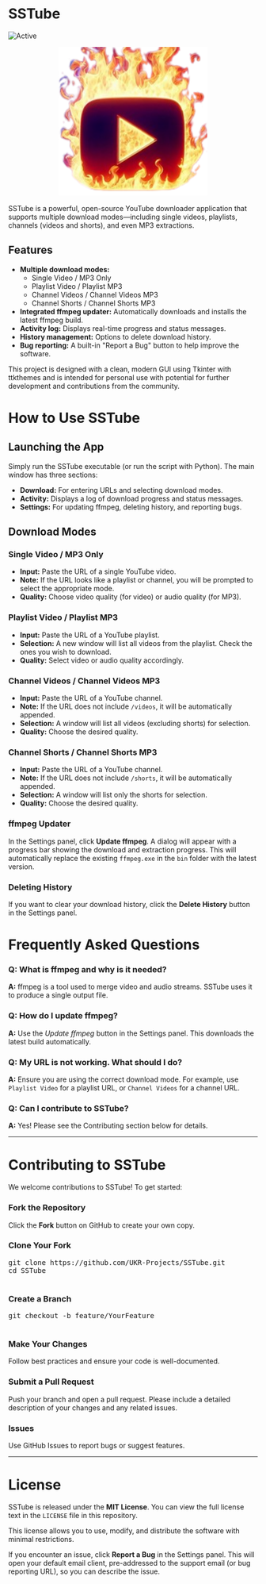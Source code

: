 # SSTube
![Active](https://img.shields.io/badge/status-active-47c219.svg)

<p align="center">
    <img src="Favicon.png" width="300" height="300" alt="Icon" />
</p>
  <p>
    SSTube is a powerful, open-source YouTube downloader application that supports multiple download modes—including single videos, playlists, channels (videos and shorts), and even MP3 extractions.
  </p>
  
  <h2>Features</h2>
  <ul>
    <li>
      <strong>Multiple download modes:</strong>
      <ul>
        <li>Single Video / MP3 Only</li>
        <li>Playlist Video / Playlist MP3</li>
        <li>Channel Videos / Channel Videos MP3</li>
        <li>Channel Shorts / Channel Shorts MP3</li>
      </ul>
    </li>
    <li>
      <strong>Integrated ffmpeg updater:</strong> Automatically downloads and installs the latest ffmpeg build.
    </li>
    <li>
      <strong>Activity log:</strong> Displays real-time progress and status messages.
    </li>
    <li>
      <strong>History management:</strong> Options to delete download history.
    </li>
    <li>
      <strong>Bug reporting:</strong> A built-in "Report a Bug" button to help improve the software.
    </li>
  </ul>
  
  <p>
    This project is designed with a clean, modern GUI using Tkinter with ttkthemes and is intended for personal use with potential for further development and contributions from the community.
  </p>
</body>
</html>


  <h1>How to Use SSTube</h1>
  
  <h2>Launching the App</h2>
  <p>Simply run the SSTube executable (or run the script with Python). The main window has three sections:</p>
  <ul>
    <li><strong>Download:</strong> For entering URLs and selecting download modes.</li>
    <li><strong>Activity:</strong> Displays a log of download progress and status messages.</li>
    <li><strong>Settings:</strong> For updating ffmpeg, deleting history, and reporting bugs.</li>
  </ul>

  <h2>Download Modes</h2>
  
  <h3>Single Video / MP3 Only</h3>
  <ul>
    <li><strong>Input:</strong> Paste the URL of a single YouTube video.</li>
    <li><strong>Note:</strong> If the URL looks like a playlist or channel, you will be prompted to select the appropriate mode.</li>
    <li><strong>Quality:</strong> Choose video quality (for video) or audio quality (for MP3).</li>
  </ul>
  
  <h3>Playlist Video / Playlist MP3</h3>
  <ul>
    <li><strong>Input:</strong> Paste the URL of a YouTube playlist.</li>
    <li><strong>Selection:</strong> A new window will list all videos from the playlist. Check the ones you wish to download.</li>
    <li><strong>Quality:</strong> Select video or audio quality accordingly.</li>
  </ul>
  
  <h3>Channel Videos / Channel Videos MP3</h3>
  <ul>
    <li><strong>Input:</strong> Paste the URL of a YouTube channel.</li>
    <li><strong>Note:</strong> If the URL does not include <code>/videos</code>, it will be automatically appended.</li>
    <li><strong>Selection:</strong> A window will list all videos (excluding shorts) for selection.</li>
    <li><strong>Quality:</strong> Choose the desired quality.</li>
  </ul>
  
  <h3>Channel Shorts / Channel Shorts MP3</h3>
  <ul>
    <li><strong>Input:</strong> Paste the URL of a YouTube channel.</li>
    <li><strong>Note:</strong> If the URL does not include <code>/shorts</code>, it will be automatically appended.</li>
    <li><strong>Selection:</strong> A window will list only the shorts for selection.</li>
    <li><strong>Quality:</strong> Choose the desired quality.</li>
  </ul>
  
  <h3>ffmpeg Updater</h3>
  <p>In the Settings panel, click <strong>Update ffmpeg</strong>. A dialog will appear with a progress bar showing the download and extraction progress. This will automatically replace the existing <code>ffmpeg.exe</code> in the <code>bin</code> folder with the latest version.</p>
  
  <h3>Deleting History</h3>
  <p>If you want to clear your download history, click the <strong>Delete History</strong> button in the Settings panel.</p>
  

  <h1>Frequently Asked Questions</h1>
  
  <h3>Q: What is ffmpeg and why is it needed?</h3>
  <p><strong>A:</strong> ffmpeg is a tool used to merge video and audio streams. SSTube uses it to produce a single output file.</p>
  
  <h3>Q: How do I update ffmpeg?</h3>
  <p><strong>A:</strong> Use the <em>Update ffmpeg</em> button in the Settings panel. This downloads the latest build automatically.</p>
  
  <h3>Q: My URL is not working. What should I do?</h3>
  <p><strong>A:</strong> Ensure you are using the correct download mode. For example, use <code>Playlist Video</code> for a playlist URL, or <code>Channel Videos</code> for a channel URL.</p>
  
  <h3>Q: Can I contribute to SSTube?</h3>
  <p><strong>A:</strong> Yes! Please see the Contributing section below for details.</p>
  
  <hr>
  
  <h1>Contributing to SSTube</h1>
  <p>We welcome contributions to SSTube! To get started:</p>
  
  <h3>Fork the Repository</h3>
  <p>Click the <strong>Fork</strong> button on GitHub to create your own copy.</p>
  
  <h3>Clone Your Fork</h3>
  <pre>
git clone https://github.com/UKR-Projects/SSTube.git
cd SSTube
  </pre>
  
  <h3>Create a Branch</h3>
  <pre>
git checkout -b feature/YourFeature
  </pre>
  
  <h3>Make Your Changes</h3>
  <p>Follow best practices and ensure your code is well-documented.</p>
  
  <h3>Submit a Pull Request</h3>
  <p>Push your branch and open a pull request. Please include a detailed description of your changes and any related issues.</p>
  
  <h3>Issues</h3>
  <p>Use GitHub Issues to report bugs or suggest features.</p>
  
  <hr>
  
  <h1>License</h1>
  <p>SSTube is released under the <strong>MIT License</strong>. You can view the full license text in the <code>LICENSE</code> file in this repository.</p>
  <p>This license allows you to use, modify, and distribute the software with minimal restrictions.</p>
  
</body>
</html>

  <p>If you encounter an issue, click <strong>Report a Bug</strong> in the Settings panel. This will open your default email client, pre-addressed to the support email (or bug reporting URL), so you can describe the issue.</p>
</body>
</html>


